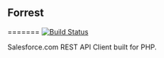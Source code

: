 ## Forrest
=======
[![Build Status](https://travis-ci.org/omniphx/forrest.svg?branch=master)](https://travis-ci.org/omniphx/forrest)

Salesforce.com REST API Client built for PHP.